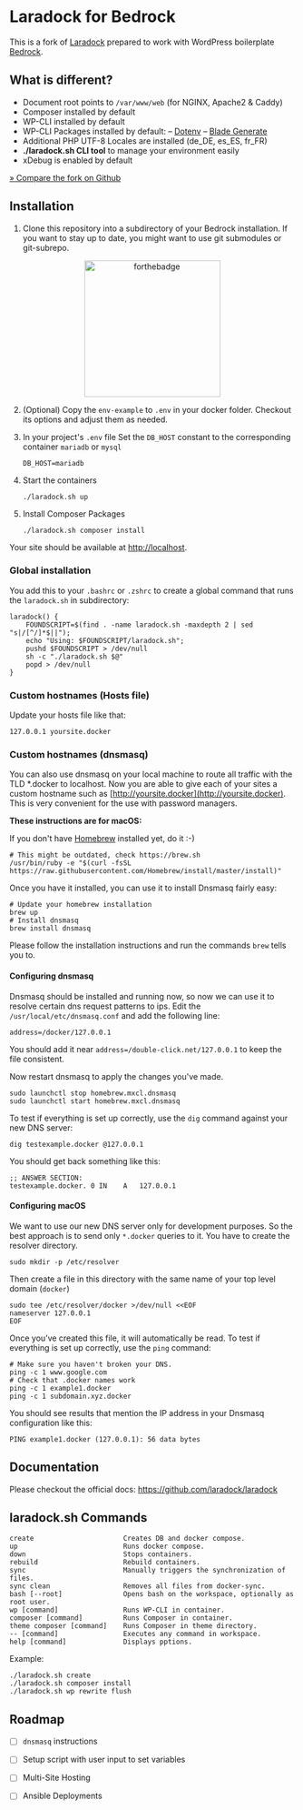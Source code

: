# Laradock for Bedrock

This is a fork of [Laradock](https://github.com/laradock/laradock) prepared to work with WordPress boilerplate [Bedrock](https://github.com/roots/bedrock).

## What is different?
 - Document root points to `/var/www/web` (for NGINX, Apache2 & Caddy)
 - Composer installed by default
 - WP-CLI installed by default
 - WP-CLI Packages installed by default:
    – [Dotenv](https://github.com/aaemnnosttv/wp-cli-dotenv-command)
    – [Blade Generate](https://github.com/alwaysblank/blade-generate)
 - Additional PHP UTF-8 Locales are installed (de_DE, es_ES, fr_FR)  
 - **./laradock.sh CLI tool** to manage your environment easily
 - xDebug is enabled by default
 
 [» Compare the fork on Github](https://github.com/laradock/laradock/compare/master...lukasbesch:master)
 
## Installation

1. Clone this repository into a subdirectory of your Bedrock installation. If you want to stay up to date, you might want to use git submodules or git-subrepo.

<p align="center">
    <a href="http://zalt.me"><img src="http://forthebadge.com/images/badges/built-by-developers.svg" alt="forthebadge" width="240" ></a>
</p>

2. (Optional) Copy the `env-example` to `.env` in your docker folder. Checkout its options and adjust them as needed.
3. In your project's `.env` file Set the `DB_HOST` constant to the corresponding container `mariadb` or `mysql`

       DB_HOST=mariadb
4. Start the containers

       ./laradock.sh up
5. Install Composer Packages

       ./laradock.sh composer install
       
Your site should be available at [http://localhost](http://localhost).

### Global installation

You add this to your `.bashrc` or `.zshrc` to create a global command that runs the `laradock.sh` in subdirectory:

    laradock() {
        FOUNDSCRIPT=$(find . -name laradock.sh -maxdepth 2 | sed "s|/[^/]*$||");
        echo "Using: $FOUNDSCRIPT/laradock.sh";
        pushd $FOUNDSCRIPT > /dev/null
        sh -c "./laradock.sh $@"
        popd > /dev/null
    }

### Custom hostnames (Hosts file)

Update your hosts file like that:

    127.0.0.1 yoursite.docker

### Custom hostnames (dnsmasq)

You can also use dnsmasq on your local machine to route all traffic with the TLD *.docker to localhost. Now you are able to give each of your sites a custom hostname such as [http://yoursite.docker](http://yoursite.docker). This is very convenient for the use with password managers. 

**These instructions are for macOS:**

If you don't have [Homebrew](https://brew.sh/) installed yet, do it :-)

    # This might be outdated, check https://brew.sh
    /usr/bin/ruby -e "$(curl -fsSL https://raw.githubusercontent.com/Homebrew/install/master/install)"

Once you have it installed, you can use it to install Dnsmasq fairly easy:

    # Update your homebrew installation
    brew up
    # Install dnsmasq
    brew install dnsmasq

Please follow the installation instructions and run the commands `brew` tells you to.

#### Configuring dnsmasq

Dnsmasq should be installed and running now, so now we can use it to resolve certain dns request patterns to ips.
Edit the `/usr/local/etc/dnsmasq.conf` and add the following line:

    address=/docker/127.0.0.1

You should add it near `address=/double-click.net/127.0.0.1` to keep the file consistent.

Now restart dnsmasq to apply the changes you've made.

    sudo launchctl stop homebrew.mxcl.dnsmasq
    sudo launchctl start homebrew.mxcl.dnsmasq

To test if everything is set up correctly, use the `dig` command against your new DNS server:

    dig testexample.docker @127.0.0.1

You should get back something like this:

    ;; ANSWER SECTION:
    testexample.docker. 0 IN	A	127.0.0.1

#### Configuring macOS

We want to use our new DNS server only for development purposes. So the best approach is to send only `*.docker` queries to it.
You have to create the resolver directory.

    sudo mkdir -p /etc/resolver

Then create a file in this directory with the same name of your top level domain (`docker`)

    sudo tee /etc/resolver/docker >/dev/null <<EOF
    nameserver 127.0.0.1
    EOF

Once you’ve created this file, it will automatically be read.
To test if everything is set up correctly, use the `ping` command:

    # Make sure you haven't broken your DNS.
    ping -c 1 www.google.com
    # Check that .docker names work
    ping -c 1 example1.docker
    ping -c 1 subdomain.xyz.docker

You should see results that mention the IP address in your Dnsmasq configuration like this:

    PING example1.docker (127.0.0.1): 56 data bytes

## Documentation   
Please checkout the official docs: https://github.com/laradock/laradock

## laradock.sh Commands ##

    create                      Creates DB and docker compose.
    up                          Runs docker compose.
    down                        Stops containers.
    rebuild                     Rebuild containers.
    sync                        Manually triggers the synchronization of files.
    sync clean                  Removes all files from docker-sync.
    bash [--root]               Opens bash on the workspace, optionally as root user.
    wp [command]                Runs WP-CLI in container.
    composer [command]          Runs Composer in container.
    theme composer [command]    Runs Composer in theme directory.
    -- [command]                Executes any command in workspace.
    help [command]              Displays pptions.
    
Example:
    
    ./laradock.sh create
    ./laradock.sh composer install
    ./laradock.sh wp rewrite flush


## Roadmap

- [ ] `dnsmasq` instructions

- [ ] Setup script with user input to set variables

- [ ] Multi-Site Hosting

- [ ] Ansible Deployments
